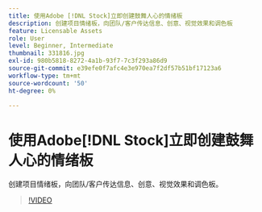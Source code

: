 ```yaml
---
title: 使用Adobe [!DNL Stock]立即创建鼓舞人心的情绪板
description: 创建项目情绪板，向团队/客户传达信息、创意、视觉效果和调色板
feature: Licensable Assets
role: User
level: Beginner, Intermediate
thumbnail: 331816.jpg
exl-id: 980b5818-8272-4a1b-93f7-7c3f293a86d9
source-git-commit: e39efe0f7afc4e3e970ea7f2df57b51bf17123a6
workflow-type: tm+mt
source-wordcount: '50'
ht-degree: 0%

---
```


# 使用Adobe[!DNL Stock]立即创建鼓舞人心的情绪板

创建项目情绪板，向团队/客户传达信息、创意、视觉效果和调色板。

>[!VIDEO](https://video.tv.adobe.com/v/331816?hidetitle=true)
